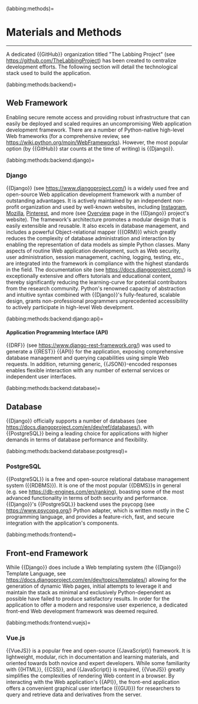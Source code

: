 (labbing:methods)=
# Materials and Methods

<hr>

A dedicated {{GitHub}} organization titled "The Labbing Project" (see https://github.com/TheLabbingProject) has been created to centralize development efforts. The following section will detail the technological stack used to build the application.

(labbing:methods:backend)=
## Web Framework

Enabling secure remote access and providing robust infrastructure that can easily be deployed and scaled requires an uncompromising Web application development framework. There are a number of Python-native high-level Web frameworks (for a comprehensive review, see https://wiki.python.org/moin/WebFrameworks). However, the most popular option (by {{GitHub}} star counts at the time of writing) is {{Django}}.

(labbing:methods:backend:django)=
### Django

{{Django}} (see https://www.djangoproject.com/) is a widely used free and open-source Web application development framework with a number of outstanding advantages. It is actively maintained by an independent non-profit organization and used by well-known websites, including [Instagram](https://www.instagram.com/), [Mozilla](https://www.mozilla.org/), [Pinterest](https://www.pinterest.com/), and more (see [Overview](https://www.djangoproject.com/start/overview/) page in the {{Django}} project's website). The framework's architecture promotes a modular design that is easily extensible and reusable. It also excels in database management, and includes a powerful Object-relational mapper ({{ORM}}) which greatly reduces the complexity of database administration and interaction by enabling the representation of data models as simple Python classes. Many aspects of routine Web application development, such as Web security, user administration, session management, caching, logging, testing, etc., are integrated into the framework in compliance with the highest standards in the field. The documentation site (see https://docs.djangoproject.com/) is exceptionally extensive and offers tutorials and educational content, thereby significantly reducing the learning-curve for potential contributors from the research community. Python's renowned capacity of abstraction and intuitive syntax combined with {{Django}}'s fully-featured, scalable design, grants non-professional programmers unprecedented accessibility to actively participate in high-level Web develpment.

(labbing:methods:backend:django:api)=
#### Application Programming Interface (API)

{{DRF}} (see https://www.django-rest-framework.org/) was used to generate a {{REST}} {{API}} for the application, exposing comprehensive database management and querying capabilities using simple Web requests. In addition, returning generic, {{JSON}}-encoded responses enables flexible interaction with any number of external services or independent user interfaces.

(labbing:methods:backend:database)=
## Database

{{Django}} officially supports a number of databases (see https://docs.djangoproject.com/en/dev/ref/databases/), with {{PostgreSQL}} being a leading choice for applications with higher demands in terms of database performance and flexibility.

(labbing:methods:backend:database:postgresql)=
### PostgreSQL

{{PostgreSQL}} is a free and open-source relational database management system ({{RDBMS}}). It is one of the most popular {{DBMS}}s in general (e.g. see https://db-engines.com/en/ranking), boasting some of the most advanced functionality in terms of both security and performance. {{Django}}'s {{PostgreSQL}} backend uses the psycopg (see https://www.psycopg.org/) Python adapter, which is written mostly in the C programming language, and provides a feature-rich, fast, and secure integration with the application's components.

(labbing:methods:frontend)=
## Front-end Framework

While {{Django}} does include a Web templating system (the {{Django}} Template Language, see https://docs.djangoproject.com/en/dev/topics/templates/) allowing for the generation of dynamic Web pages, initial attempts to leverage it and maintain the stack as minimal and exclusively Python-dependent as possible have failed to produce satisfactory results. In order for the application to offer a modern and responsive user experience, a dedicated front-end Web development framework was deemed required.

(labbing:methods:frontend:vuejs)=
### Vue.js

{{VueJS}} is a popular free and open-source {{JavaScript}} framework. It is lightweight, modular, rich in documentation and learning materials, and oriented towards both novice and expert developers. While some familiarity with {{HTML}}, {{CSS}}, and {{JavaScript}} is required, {{VueJS}} greatly simplifies the complexities of rendering Web content in a browser. By interacting with the Web application's {{API}}, the front-end application offers a convenient graphical user interface ({{GUI}}) for researchers to query and retrieve data and derivatives from the server.